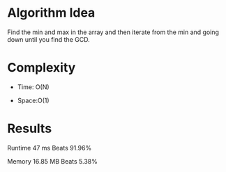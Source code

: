 # Algorithm Idea

Find the min and max in the array and then iterate from the min and going down until you find the GCD.

# Complexity

- Time: O(N)

- Space:O(1)

# Results

Runtime
47
ms
Beats
91.96%

Memory
16.85
MB
Beats
5.38%